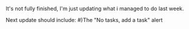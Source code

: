 It's not fully finished, I'm just updating what i managed to do last week.

Next update should include:
#)The "No tasks, add a task" alert